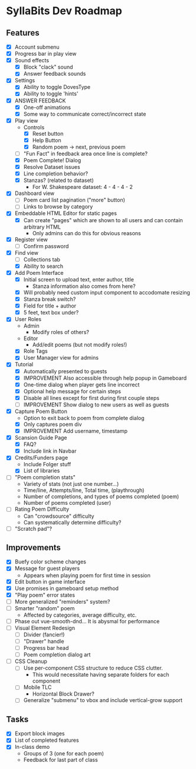 # SyllaBits Dev Roadmap #

## Features ##

- [x] Account submenu
- [x] Progress bar in play view
- [x] Sound effects
    - [x] Block "clack" sound
    - [x] Answer feedback sounds
- [x] Settings
    - [x] Ability to toggle DovesType
    - [x] Ability to toggle 'hints'
- [x] ANSWER FEEDBACK
    - [x] One-off animations
    - [x] Some way to communicate correct/incorrect state
- [x] Play view
    - Controls
        - [x] Reset button
        - [x] Help Button
        - [x] Random poem -> next, previous poem
    - [ ] "Fun Fact" in feedback area once line is complete?
    - [x] Poem Complete! Dialog
    - [x] Resolve Dataset issues
    - [x] Line completion behavior?
    - [x] Stanzas? (related to dataset)
        - For W. Shakespeare dataset: 4 - 4 - 4 - 2
- [x] Dashboard view
    - [ ] Poem card list pagination ("more" button)
    - [ ] Links to browse by category
- [x] Embeddable HTML Editor for static pages
    - [x] Can create "pages" which are shown to all users and can contain arbitrary HTML
        - Only admins can do this for obvious reasons
- [x] Register view
    - [ ] Confirm password
- [x] Find view
    - [ ] Collections tab
    - [x] Ability to search
- [x] Add Poem Interface
    - [x] Initial screen to upload text, enter author, title
        - Stanza information also comes from here?
    - [x] Will probably need custom input component to accodomate resizing
    - [x] Stanza break switch?
    - [x] Field for title + author
    - [x] 5 feet, text box under?
- [x] User Roles
    - Admin
        - Modify roles of others?
    - Editor
        - Add/edit poems (but not modify roles!)
    - [x] Role Tags
    - [x] User Manager view for admins
- [x] Tutorial
    - [x] Automatically presented to guests
    - [x] IMPROVEMENT Also accessible through help popup in Gameboard
    - [x] One-time dialog when player gets line incorrect
    - [x] Optional help message for certain steps
    - [x] Disable all lines except for first during first couple steps
    - [ ] IMPROVEMENT Show dialog to new users as well as guests
- [x] Capture Poem Button
    - Option to exit back to poem from complete dialog
    - [x] Only captures poem div
    - [x] IMPROVEMENT Add username, timestamp
- [x] Scansion Guide Page
    - [x] FAQ?
    - [x] Include link in Navbar
- [x] Credits/Funders page
    - Include Folger stuff
    - [x] List of libraries
- [ ] "Poem completion stats"
    - Variety of stats (not just one number...)
    - Time/line, Attempts/line, Total time, (playthrough)
    - Number of completions, and types of poems completed (poem)
    - Number of poems completed (user)
- [ ] Rating Poem Difficulty
    - Can "crowdsource" difficulty
    - Can systematically determine difficulty?
- [ ] "Scratch pad"?

## Improvements ##

- [x] Buefy color scheme changes
- [x] Message for guest players
    - Appears when playing poem for first time in session
- [x] Edit button in game interface
- [x] Use promises in gameboard setup method
- [x] "Play poem" error states
- [ ] More generalized "reminders" system?
- [ ] Smarter "random" poem
    - Affected by categories, average difficulty, etc.
- [ ] Phase out vue-smooth-dnd... It is abysmal for performance
- [ ] Visual Element Redesign
    - [ ] Divider (fancier!)
    - [ ] "Drawer" handle
    - [ ] Progress bar head
    - [ ] Poem completion dialog art
- [ ] CSS Cleanup
    - [ ] Use per-component CSS structure to reduce CSS clutter.
        - This would necessitate having separate folders for each component
    - [ ] Mobile TLC
        - Horizontal Block Drawer?
    - [ ] Generalize "submenu" to vbox and include vertical-grow support

## Tasks ##
- [x] Export block images
- [x] List of completed features
- [x] In-class demo
    - Groups of 3 (one for each poem)
    - Feedback for last part of class